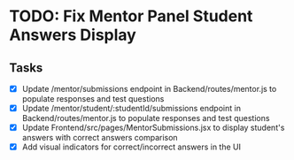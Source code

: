 # TODO: Fix Mentor Panel Student Answers Display

## Tasks
- [x] Update /mentor/submissions endpoint in Backend/routes/mentor.js to populate responses and test questions
- [x] Update /mentor/student/:studentId/submissions endpoint in Backend/routes/mentor.js to populate responses and test questions
- [x] Update Frontend/src/pages/MentorSubmissions.jsx to display student's answers with correct answers comparison
- [x] Add visual indicators for correct/incorrect answers in the UI
